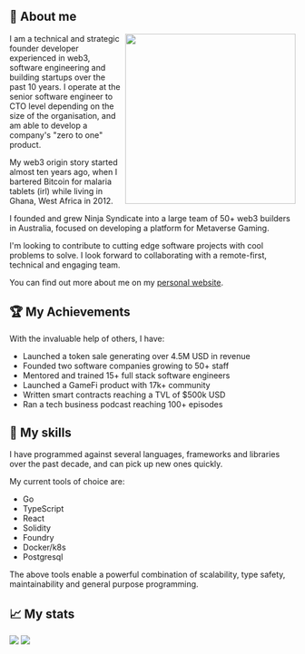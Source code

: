 ## 👋 About me

<img align="right" width="300" src="https://user-images.githubusercontent.com/4482567/210204039-ecff32ba-bfe3-4b90-83e3-06132de430ec.png">

I am a technical and strategic founder developer experienced in web3, software engineering and building startups over the past 10 years. I operate at the senior software engineer to CTO level depending on the size of the organisation, and am able to develop a company's "zero to one" product.

My web3 origin story started almost ten years ago, when I bartered Bitcoin for malaria tablets (irl) while living in Ghana, West Africa in 2012.

I founded and grew Ninja Syndicate into a large team of 50+ web3 builders in Australia, focused on developing a platform for Metaverse Gaming.

I'm looking to contribute to cutting edge software projects with cool problems to solve. I look forward to collaborating with a remote-first, technical and engaging team.

You can find out more about me on my [personal website](https://jtmn.dev).

## 🏆 My Achievements

With the invaluable help of others, I have:

- Launched a token sale generating over 4.5M USD in revenue
- Founded two software companies growing to 50+ staff
- Mentored and trained 15+ full stack software engineers
- Launched a GameFi product with 17k+ community
- Written smart contracts reaching a TVL of $500k USD
- Ran a tech business podcast reaching 100+ episodes


## 🥷 My skills

I have programmed against several languages, frameworks and libraries over the past decade, and can pick up new ones quickly.

My current tools of choice are:

- Go
- TypeScript
- React
- Solidity
- Foundry
- Docker/k8s
- Postgresql

The above tools enable a powerful combination of scalability, type safety, maintainability and general purpose programming.

## 📈 My stats

![](https://github-readme-stats.vercel.app/api/top-langs/?username=nii236&hide=G-code&theme=synthwave&langs_count=3)
![](https://github-readme-stats.vercel.app/api?username=nii236&show_icons=true&theme=synthwave&line_height=27)

<!--
**nii236/nii236** is a ✨ _special_ ✨ repository because its `README.md` (this file) appears on your GitHub profile.

Here are some ideas to get you started:

- 🔭 I’m currently working on ...
- 🌱 I’m currently learning ...
- 👯 I’m looking to collaborate on ...
- 🤔 I’m looking for help with ...
- 💬 Ask me about ...
- 📫 How to reach me: ...
- 😄 Pronouns: ...
- ⚡ Fun fact: ...
-->
